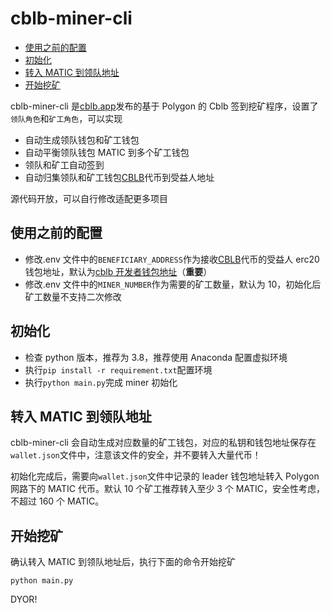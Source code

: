 # cblb-miner-cli

<!-- MarkdownTOC -->

- [使用之前的配置](#使用之前的配置)
- [初始化](#初始化)
- [转入 MATIC 到领队地址](#转入matic到领队地址)
- [开始挖矿](#开始挖矿)

<!-- /MarkdownTOC -->

cblb-miner-cli 是[cblb.app](https://cblb.app)发布的基于 Polygon 的 Cblb 签到挖矿程序，设置了`领队角色`和`矿工角色`，可以实现

- 自动生成领队钱包和矿工钱包
- 自动平衡领队钱包 MATIC 到多个矿工钱包
- 领队和矿工自动签到
- 自动归集领队和矿工钱包[CBLB](https://polygonscan.com/token/0x7a45922F95C845Ff9bE01112AfCF207968a9cA0B)代币到受益人地址

源代码开放，可以自行修改适配更多项目

<a id="使用之前的配置"></a>

## 使用之前的配置

- 修改.env 文件中的`BENEFICIARY_ADDRESS`作为接收[CBLB](https://polygonscan.com/token/0x7a45922F95C845Ff9bE01112AfCF207968a9cA0B)代币的受益人 erc20 钱包地址，默认为[cblb 开发者钱包地址](https://polygonscan.com/address/0xe75Dc9d66eae386e76370bfcB4BbD5AdC7BeE6db)（**重要**）
- 修改.env 文件中的`MINER_NUMBER`作为需要的矿工数量，默认为 10，初始化后矿工数量不支持二次修改

<a id="初始化"></a>

## 初始化

- 检查 python 版本，推荐为 3.8，推荐使用 Anaconda 配置虚拟环境
- 执行`pip install -r requirement.txt`配置环境
- 执行`python main.py`完成 miner 初始化

<a id="转入matic到领队地址"></a>

## 转入 MATIC 到领队地址

cblb-miner-cli 会自动生成对应数量的矿工钱包，对应的私钥和钱包地址保存在`wallet.json`文件中，注意该文件的安全，并不要转入大量代币！

初始化完成后，需要向`wallet.json`文件中记录的 leader 钱包地址转入 Polygon 网路下的 MATIC 代币。默认 10 个矿工推荐转入至少 3 个 MATIC，安全性考虑，不超过 160 个 MATIC。

<a id="开始挖矿"></a>

## 开始挖矿

确认转入 MATIC 到领队地址后，执行下面的命令开始挖矿

```
python main.py
```

DYOR!
